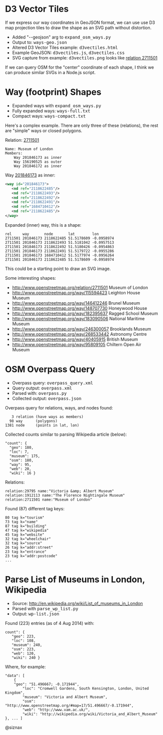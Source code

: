 D3 Vector Tiles
===============

If we express our way coordinates in GeoJSON format, we can use use D3
map projection tiles to draw the shape as an SVG path without
distortion. 

* Added "--geojson" arg to <tt>expand_osm_ways.py</tt>
* Output to: <tt>ways-geo.json</tt>
* Altered D3 Vector Tiles example: <tt>d3vectiles.html</tt>
* Example GeoJSON: <tt>d3vectiles.js</tt>, <tt>d3vectiles.css</tt>
* SVG capture from example: <tt>d3vectiles.png</tt> looks like
  [relation 2711501](http://www.openstreetmap.org/relation/2711501)

If we can query OSM for the "center" coordinate of each shape, I think
we can produce similar SVGs in a Node.js script.


Way (footprint) Shapes
======================

* Expanded ways with <tt>expand_osm_ways.py</tt>
* Fully expanded ways: <tt>ways-full.txt</tt>
* Compact ways: <tt>ways-compact.txt</tt>

Here's a complex example. There are only three of these (relations),
the rest are "simple" ways or closed polygons. 

Relation: [2711501](http://www.openstreetmap.org/relation/2711501)

    Name: Museum of London
    Members:
        Way 201846173 as inner
        Way 156190525 as outer
        Way 201846172 as inner

Way [201846173](http://www.openstreetmap.org/way/201846173) as inner:

```xml
<way id="201846173">
   <nd ref="2118622485"/>
   <nd ref="2118622493"/>
   <nd ref="2118622492"/>
   <nd ref="2118622491"/>
   <nd ref="1684710412"/>
   <nd ref="2118622485"/>
</way>
```

Expanded (inner) way, this is a shape:

    rel     way       node       lat        lon
    2711501 201846173 2118622485 51.5178609 -0.0958974
    2711501 201846173 2118622493 51.5181042 -0.0957513
    2711501 201846173 2118622492 51.5180426 -0.0954863
    2711501 201846173 2118622491 51.5179722 -0.0955286
    2711501 201846173 1684710412 51.5177974 -0.0956264
    2711501 201846173 2118622485 51.5178609 -0.0958974

This could be a starting point to draw an SVG image.

Some interesting shapes:

* http://www.openstreetmap.org/relation/2711501 Museum of London
* http://www.openstreetmap.org/way/115594423 Leighton House Museum
* http://www.openstreetmap.org/way/146412246 Brunel Museum
* http://www.openstreetmap.org/way/148707730 Honeywood House
* http://www.openstreetmap.org/way/182395637 Ragged School Museum
* http://www.openstreetmap.org/way/183090506 National Maritime Museum
* http://www.openstreetmap.org/way/246300057 Brooklands Museum
* http://www.openstreetmap.org/way/268533442 Astronomy Centre   
* http://www.openstreetmap.org/way/40405915 British Museum 
* http://www.openstreetmap.org/way/95809105 Chiltern Open Air Museum



OSM Overpass Query
================================================================

* Overpass query: <tt>overpass_query.xml</tt>
* Query output: <tt>overpass.xml</tt>
* Parsed with: <tt>overpass.py</tt>
* Collected output: <tt>overpass.json</tt>

Overpass query for relations, ways, and nodes found:

       3 relation (have ways as members)
      98 way      (polygons)
    1381 node     (points in lat, lon)

Collected counts similar to parsing Wikipedia article (below):

    "count": {
      "geo": 180, 
      "loc": 7, 
      "museum": 175, 
      "osm": 180, 
      "way": 95, 
      "web": 20, 
      "wiki": 16 }

Relations:

    relation:29795 name:"Victoria &amp; Albert Museum"
    relation:1912113 name:"The Florence Nightingale Museum"
    relation:2711501 name:"Museum of London"

Found (87) different tag keys:

    80 tag k="tourism"
    73 tag k="name"
    87 tag k="building"
    47 tag k="wikipedia"
    45 tag k="website"
    32 tag k="wheelchair"
    32 tag k="source"
    26 tag k="addr:street"
    23 tag k="entrance"
    23 tag k="addr:postcode"
    ...


Parse List of Museums in London, Wikipedia
========================================================

* Source: <http://en.wikipedia.org/wiki/List_of_museums_in_London>
* Parsed with <tt>parse_wp_list.py</tt>
* Output: <tt>wp-list.json</tt>

Found (223) entries (as of 4 Aug 2014) with:

    count": {
       "geo": 223,
       "loc": 108,
       "museum": 240,
       "osm": 223,
       "web": 120,
       "wiki": 240 }


Where, for example:

    "data": [
        {
	    "geo": "51.496667; -0.171944",
            "loc": "Cromwell Gardens, South Kensington, London, United Kingdom",
            "museum": "Victoria and Albert Museum",
            "osm": "http://www.openstreetmap.org/#map=17/51.496667/-0.171944",
            "web": "http://www.vam.ac.uk/",
            "wiki": "http://wikipedia.org/wiki/Victoria_and_Albert_Museum" }, ... ]

@siznax
